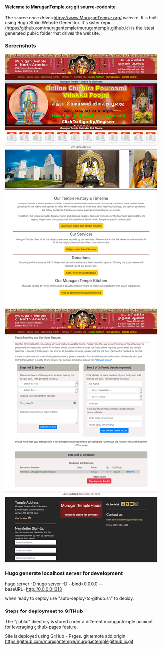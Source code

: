 #### Welcome to MuruganTemple.org git source-code site

The source code drives https://www.MuruganTemple.org/ website. It is built using Hugo Static Website Generator. It's sister repo (https://github.com/murugantemple/murugantemple.github.io) is the latest generated public folder that drives the website.

### Screenshots
![Screenshot #1](https://github.com/vguhesan/MuruganTempleWeb/blob/master/static/img/screenshots/site1-sml.jpg)
![Screen-shot #2](https://github.com/vguhesan/MuruganTempleWeb/blob/master/static/img/screenshots/site2-sml.jpg)

### Hugo generate localhost server for development
hugo server -D
hugo server -D --bind=0.0.0.0 --baseURL=http://0.0.0.0:1313

when ready to deploy use "auto-deploy-to-github.sh" to deploy.

### Steps for deployment to GITHub

The "public" directory is stored under a different murugantemple account for leveraging github-pages feature.

Site is deployed using GitHub - Pages.
git remote add origin https://github.com/murugantemple/murugantemple.github.io.git

